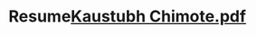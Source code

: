 # Resume[Kaustubh Chimote.pdf](https://github.com/Kaustubhchimote/Resume/files/10830213/Kaustubh.Chimote.pdf)
